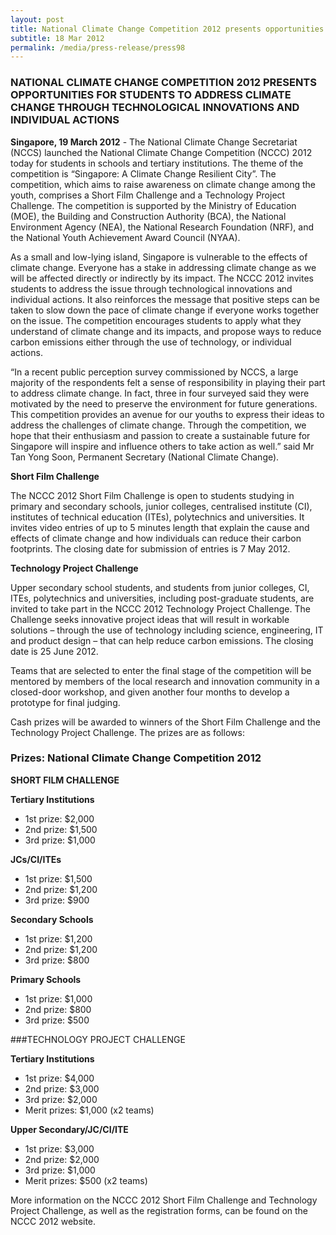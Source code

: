 ```yaml
---
layout: post
title: National Climate Change Competition 2012 presents opportunities for students to address climate change through technological innovations and individual actions
subtitle: 18 Mar 2012
permalink: /media/press-release/press98
---
```


### NATIONAL CLIMATE CHANGE COMPETITION 2012 PRESENTS OPPORTUNITIES FOR STUDENTS TO ADDRESS CLIMATE CHANGE THROUGH TECHNOLOGICAL INNOVATIONS AND INDIVIDUAL ACTIONS

**Singapore, 19 March 2012** - The National Climate Change Secretariat (NCCS) launched the National Climate Change Competition (NCCC) 2012 today for students in schools and tertiary institutions. The theme of the competition is “Singapore: A Climate Change Resilient City”. The competition, which aims to raise awareness on climate change among the youth, comprises a Short Film Challenge and a Technology Project Challenge. The competition is supported by the Ministry of Education (MOE), the Building and Construction Authority (BCA), the National Environment Agency (NEA), the National Research Foundation (NRF), and the National Youth Achievement Award Council (NYAA).

As a small and low-lying island, Singapore is vulnerable to the effects of climate change. Everyone has a stake in addressing climate change as we will be affected directly or indirectly by its impact. The NCCC 2012 invites students to address the issue through technological innovations and individual actions. It also reinforces the message that positive steps can be taken to slow down the pace of climate change if everyone works together on the issue. The competition encourages students to apply what they understand of climate change and its impacts, and propose ways to reduce carbon emissions either through the use of technology, or individual actions.

“In a recent public perception survey commissioned by NCCS, a large majority of the respondents felt a sense of responsibility in playing their part to address climate change. In fact, three in four surveyed said they were motivated by the need to preserve the environment for future generations. This competition provides an avenue for our youths to express their ideas to address the challenges of climate change. Through the competition, we hope that their enthusiasm and passion to create a sustainable future for Singapore will inspire and influence others to take action as well.” said Mr Tan Yong Soon, Permanent Secretary (National Climate Change).

**Short Film Challenge**

The NCCC 2012 Short Film Challenge is open to students studying in primary and secondary schools, junior colleges, centralised institute (CI), institutes of technical education (ITEs), polytechnics and universities. It invites video entries of up to 5 minutes length that explain the cause and effects of climate change and how individuals can reduce their carbon footprints. The closing date for submission of entries is 7 May 2012.

**Technology Project Challenge**

Upper secondary school students, and students from junior colleges, CI, ITEs, polytechnics and universities, including post-graduate students, are invited to take part in the NCCC 2012 Technology Project Challenge. The Challenge seeks innovative project ideas that will result in workable solutions – through the use of technology including science, engineering, IT and product design – that can help reduce carbon emissions. The closing date is 25 June 2012.

Teams that are selected to enter the final stage of the competition will be mentored by members of the local research and innovation community in a closed-door workshop, and given another four months to develop a prototype for final judging.

Cash prizes will be awarded to winners of the Short Film Challenge and the Technology Project Challenge. The prizes are as follows:

### Prizes: National Climate Change Competition 2012

**SHORT FILM CHALLENGE**

**Tertiary Institutions**

* 1st prize: $2,000	
* 2nd prize: $1,500
* 3rd prize: $1,000

**JCs/CI/ITEs**

* 1st prize: $1,500
* 2nd prize: $1,200
* 3rd prize: $900

**Secondary Schools**

* 1st prize: $1,200
* 2nd prize: $1,200
* 3rd prize: $800

**Primary Schools**

* 1st prize: $1,000
* 2nd prize: $800
* 3rd prize: $500

###TECHNOLOGY PROJECT CHALLENGE

**Tertiary Institutions**

* 1st prize: $4,000	
* 2nd prize: $3,000
* 3rd prize: $2,000
* Merit prizes: $1,000 (x2 teams)

**Upper Secondary/JC/CI/ITE**

* 1st prize: $3,000
* 2nd prize: $2,000
* 3rd prize: $1,000
* Merit prizes: $500 (x2 teams)

More information on the NCCC 2012 Short Film Challenge and Technology Project Challenge, as well as the registration forms, can be found on the NCCC 2012 website.